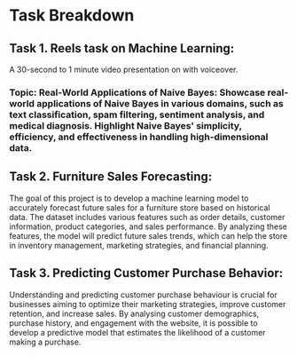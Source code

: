 # Task Breakdown

## Task 1. Reels task on Machine Learning:

A 30-second to 1 minute video presentation on with voiceover.

### Topic: Real-World Applications of Naive Bayes: Showcase real-world applications of Naive Bayes in various domains, such as text classification, spam filtering, sentiment analysis, and medical diagnosis. Highlight Naive Bayes' simplicity, efficiency, and effectiveness in handling high-dimensional data.

## Task 2. Furniture Sales Forecasting:

The goal of this project is to develop a machine learning model to accurately forecast future sales for a furniture store based on historical data. The dataset includes various features such as order details,
customer information, product categories, and sales performance. By analyzing these features, the model will predict future sales trends, which can help the store in inventory management, marketing
strategies, and financial planning.

## Task 3. Predicting Customer Purchase Behavior:

Understanding and predicting customer purchase behaviour is crucial for businesses aiming to optimize their marketing strategies, improve customer retention, and increase sales. By analysing customer demographics, purchase history, and engagement with the website, it is
possible to develop a predictive model that estimates the likelihood of a customer making a purchase.
